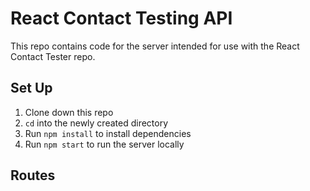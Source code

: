 # React Contact Testing API 

This repo contains code for the server intended for use with the React Contact Tester repo.

## Set Up
1. Clone down this repo 
2. `cd` into the newly created directory
3. Run `npm install` to install dependencies
4. Run `npm start` to run the server locally

## Routes
